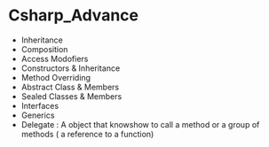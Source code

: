 # Csharp_Advance

- Inheritance
- Composition
- Access Modofiers 
- Constructors & Inheritance
- Method Overriding
- Abstract Class & Members
- Sealed Classes & Members
- Interfaces
- Generics
- Delegate : A object that knowshow to call a method or a group of methods ( a reference to a function)
